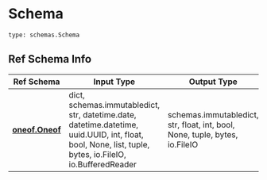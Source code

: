 # Schema
```
type: schemas.Schema
```

## Ref Schema Info
Ref Schema | Input Type | Output Type
---------- | ---------- | -----------
[**oneof.Oneof**](../../../../../../components/schema/oneof.md) | dict, schemas.immutabledict, str, datetime.date, datetime.datetime, uuid.UUID, int, float, bool, None, list, tuple, bytes, io.FileIO, io.BufferedReader | schemas.immutabledict, str, float, int, bool, None, tuple, bytes, io.FileIO
